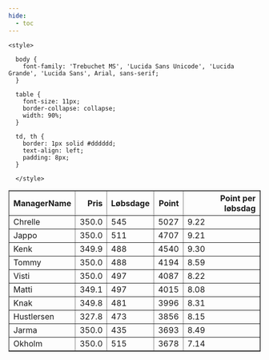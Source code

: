 ```yaml
---
hide:
  - toc
---
```


<!doctype html>
<html lang="en">
  <head>
    <meta charset="UTF-8" />
    <meta name="viewport" content="width=device-width, initial-scale=1.0" />
    <title> C Y K E L V E N N E R </title>

    <style>

      body {
        font-family: 'Trebuchet MS', 'Lucida Sans Unicode', 'Lucida Grande', 'Lucida Sans', Arial, sans-serif;
      }

      table {
        font-size: 11px;
        border-collapse: collapse;
        width: 90%;
      }
      
      td, th {
        border: 1px solid #dddddd;
        text-align: left;
        padding: 8px;
      }
      
      </style>
  </head>
  <body>
  <table border="1" class="dataframe" id="filterabletable">
  <thead>
    <tr style="text-align: right;">
      <th>ManagerName</th>
      <th>Pris</th>
      <th>Løbsdage</th>
      <th>Point</th>
      <th>Point per løbsdag</th>
    </tr>
  </thead>
  <tbody>
    <tr>
      <td>Chrelle</td>
      <td>350.0</td>
      <td>545</td>
      <td>5027</td>
      <td>9.22</td>
    </tr>
    <tr>
      <td>Jappo</td>
      <td>350.0</td>
      <td>511</td>
      <td>4707</td>
      <td>9.21</td>
    </tr>
    <tr>
      <td>Kenk</td>
      <td>349.9</td>
      <td>488</td>
      <td>4540</td>
      <td>9.30</td>
    </tr>
    <tr>
      <td>Tommy</td>
      <td>350.0</td>
      <td>488</td>
      <td>4194</td>
      <td>8.59</td>
    </tr>
    <tr>
      <td>Visti</td>
      <td>350.0</td>
      <td>497</td>
      <td>4087</td>
      <td>8.22</td>
    </tr>
    <tr>
      <td>Matti</td>
      <td>349.1</td>
      <td>497</td>
      <td>4015</td>
      <td>8.08</td>
    </tr>
    <tr>
      <td>Knak</td>
      <td>349.8</td>
      <td>481</td>
      <td>3996</td>
      <td>8.31</td>
    </tr>
    <tr>
      <td>Hustlersen</td>
      <td>327.8</td>
      <td>473</td>
      <td>3856</td>
      <td>8.15</td>
    </tr>
    <tr>
      <td>Jarma</td>
      <td>350.0</td>
      <td>435</td>
      <td>3693</td>
      <td>8.49</td>
    </tr>
    <tr>
      <td>Okholm</td>
      <td>350.0</td>
      <td>515</td>
      <td>3678</td>
      <td>7.14</td>
    </tr>
  </tbody>
</table>
<script src="../js/tablefilter/tablefilter.js"></script>

  <script data-config>
    var tfConfig = {
      base_path: '../js/tablefilter/',
      alternate_rows: true,
      btn_reset: {
          text: 'Nulstil'
      },
      auto_filter: {
        delay: 1100 //milliseconds
      },
 
      loader: true,
      no_results_message: true,  

      // columns data types
      col_types: [
          'string',
          { type: 'formatted-number', decimal: '.', thousands: ',' },
          'number',
          'number',
          { type: 'formatted-number', decimal: '.', thousands: ',' },
      ],

      // Sort extension: in this example the column data types are provided by the
      // 'col_types' property. The sort extension also has a 'types' property
      // defining the columns data type for column sorting. If the 'types'
      // property is not defined, the sorting extension will fallback to
      // the 'col_types' definitions.
      extensions: [{ name: 'sort' }]
  };

  var tf = new TableFilter('filterabletable', tfConfig);
  tf.init();
</script>
    
  </body>
</html>